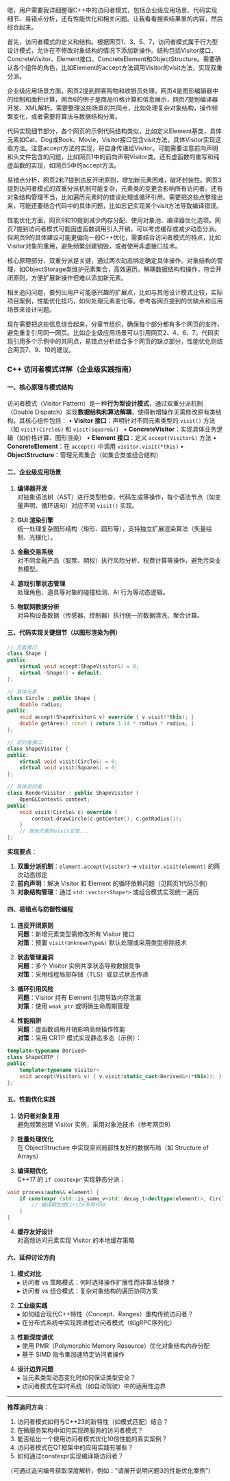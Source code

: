 嗯，用户需要我详细整理C++中的访问者模式，包括企业级应用场景、代码实现细节、易错点分析，还有性能优化和相关问题。让我看看搜索结果里的内容，然后综合起来。

首先，访问者模式的定义和结构。根据网页1、3、5、7，访问者模式属于行为型设计模式，允许在不修改对象结构的情况下添加新操作。结构包括Visitor接口、ConcreteVisitor、Element接口、ConcreteElement和ObjectStructure。需要确认各个组件的角色，比如Element的accept方法调用Visitor的visit方法，实现双重分派。

企业级应用场景方面，网页2提到顾客购物和收银员处理，网页4是图形编辑器中的绘制和面积计算，网页6的例子是商品价格计算和信息展示，网页7提到编译器开发、XML解析。需要整理这些场景的共同点，比如处理复杂对象结构，操作频繁变化，或者需要将算法与数据结构分离。

代码实现细节部分，各个网页的示例代码结构类似，比如定义Element基类，具体元素如Cat、Dog或Book、Movie，Visitor接口包含visit方法，具体Visitor实现这些方法。注意accept方法的实现，将自身传递给Visitor。可能需要注意前向声明和头文件包含的问题，比如网页1中的前向声明Visitor类。还有虚函数的重写和纯虚函数的实现，如网页5中的accept方法。

易错点分析，网页2和7提到违反开闭原则，增加新元素困难，破坏封装性。网页3提到访问者模式的双重分派机制可能复杂，元素类的变更会影响所有访问者。还有对象结构管理不当，比如遍历元素时的错误处理或循环引用。需要把这些点整理出来，可能还要结合代码中的具体问题，比如忘记实现某个visit方法导致编译错误。

性能优化方面，网页9和10提到减少内存分配、使用对象池、编译器优化选项。网页7提到访问者模式可能因虚函数调用引入开销，可以考虑缓存或减少动态分派。但网页9的具体建议可能更偏向一般C++优化，需要结合访问者模式的特点，比如Visitor对象的重用，避免频繁创建销毁，或者使用非虚接口技术。

核心原理部分，双重分派是关键，通过两次动态绑定确定具体操作。对象结构的管理，如ObjectStorage类维护元素集合，高效遍历。解耦数据结构和操作，符合开闭原则，方便扩展新操作但难以添加新元素。

相关追问问题，要列出用户可能感兴趣的扩展点，比如与其他设计模式比较，实际项目案例，性能优化技巧，如何处理元素变化等。参考各网页提到的优缺点和应用场景来设计问题。

现在需要把这些信息综合起来，分章节组织，确保每个部分都有多个网页的支持，避免重复引用同一网页。比如企业级应用场景可以引用网页2、4、6、7，代码实现引用多个示例中的共同点，易错点分析结合多个网页的缺点部分，性能优化则结合网页7、9、10的建议。




### C++ 访问者模式详解（企业级实践指南）

#### 一、核心原理与模式结构
访问者模式（Visitor Pattern）是一种**行为型设计模式**，通过双重分派机制（Double Dispatch）实现**数据结构和算法解耦**，使得新增操作无需修改原有类结构。其核心组件包括：
• **Visitor 接口**：声明针对不同元素类型的 `visit()` 方法（如 `visit(Circle&)` 和 `visit(Square&)`）
• **ConcreteVisitor**：实现具体业务逻辑（如价格计算、图形渲染）
• **Element 接口**：定义 `accept(Visitor&)` 方法
• **ConcreteElement**：在 `accept()` 中调用 `visitor.visit(*this)`
• **ObjectStructure**：管理元素集合（如集合类或组合结构）

#### 二、企业级应用场景
1. **编译器开发**  
   对抽象语法树（AST）进行类型检查、代码生成等操作，每个语法节点（如变量声明、循环语句）对应不同 `visit()` 实现。
   
2. **GUI 渲染引擎**  
   统一处理复杂图形结构（矩形、圆形等），支持独立扩展渲染算法（矢量绘制、光栅化）。

3. **金融交易系统**  
   对不同金融产品（股票、期权）执行风险分析、税费计算等操作，避免污染业务模型。

4. **游戏引擎状态管理**  
   处理角色、道具等对象的碰撞检测、AI 行为等动态逻辑。

5. **物联网数据分析**  
   对异构设备数据（传感器、控制器）执行统一的数据清洗、聚合计算。

#### 三、代码实现关键细节（以图形渲染为例）
```cpp
// 元素接口
class Shape {
public:
    virtual void accept(ShapeVisitor&) = 0;
    virtual ~Shape() = default;
};

// 具体元素
class Circle : public Shape {
    double radius;
public:
    void accept(ShapeVisitor& v) override { v.visit(*this); }
    double getArea() const { return 3.14 * radius * radius; }
};

// 访问者接口
class ShapeVisitor {
public:
    virtual void visit(Circle&) = 0;
    virtual void visit(Square&) = 0;
};

// 具体访问者
class RenderVisitor : public ShapeVisitor {
    OpenGLContext& context;
public:
    void visit(Circle& c) override {
        context.drawCircle(c.getCenter(), c.getRadius());
    }
    // 其他元素的visit实现...
};
```

**实现要点**：
1. **双重分派机制**：`element.accept(visitor)` → `visitor.visit(element)` 的两次动态绑定
2. **前向声明**：解决 Visitor 和 Element 的循环依赖问题（见网页1代码示例）
3. **对象结构管理**：通过 `std::vector<Shape*>` 或组合模式实现统一遍历

#### 四、易错点与防御性编程
1. **违反开闭原则**  
   **问题**：新增元素类型需修改所有 Visitor 接口  
   **对策**：预置 `visit(UnknownType&)` 默认处理或采用类型擦除技术

2. **状态管理漏洞**  
   **问题**：多个 Visitor 实例共享状态导致数据竞争  
   **对策**：采用线程局部存储（TLS）或显式状态传递

3. **循环引用风险**  
   **问题**：Visitor 持有 Element 引用导致内存泄漏  
   **对策**：使用 `weak_ptr` 或明确生命周期管理

4. **性能陷阱**  
   **问题**：虚函数调用开销影响高频操作性能  
   **对策**：采用 CRTP 模式实现静态多态（示例）：
```cpp
template<typename Derived>
class ShapeCRTP {
public:
    template<typename Visitor>
    void accept(Visitor& v) { v.visit(static_cast<Derived&>(*this)); }
};
```

#### 五、性能优化实践
1. **访问者对象复用**  
   避免频繁创建 Visitor 实例，采用对象池技术（参考网页9）

2. **批量处理优化**  
   在 ObjectStructure 中实现空间局部性友好的数据布局（如 Structure of Arrays）

3. **编译期优化**  
   C++17 的 `if constexpr` 实现静态分派：
```cpp
void process(auto&& element) {
    if constexpr (std::is_same_v<std::decay_t<decltype(element)>, Circle>) {
        // 编译期生成Circle专用代码
    }
}
```

4. **缓存友好设计**  
   对高频访问元素实现 Visitor 的本地缓存策略

#### 六、延伸讨论方向
1. **模式对比**  
   ▸ 访问者 vs 策略模式：何时选择操作扩展性而非算法替换？  
   ▸ 访问者 vs 组合模式：复杂对象结构的遍历协同方案

2. **工业级实践**  
   ▸ 如何结合现代C++特性（Concept、Ranges）重构传统访问者？  
   ▸ 在分布式系统中实现跨进程访问者模式（如gRPC序列化）

3. **性能深度调优**  
   ▸ 使用 PMR（Polymorphic Memory Resource）优化对象结构内存分配  
   ▸ 基于 SIMD 指令集加速特定访问者操作

4. **设计边界问题**  
   ▸ 当元素类型动态变化时如何保证类型安全？  
   ▸ 访问者模式在实时系统（如自动驾驶）中的适用性边界

---

**推荐追问方向**：
1. 访问者模式如何与C++23的新特性（如模式匹配）结合？
2. 在微服务架构中如何实现跨服务的访问者模式？
3. 能否给出一个使用访问者模式优化10倍性能的真实案例？
4. 访问者模式在QT框架中的应用实践有哪些？
5. 如何通过constexpr实现编译期访问者？

（可通过追问编号获取深度解析，例如："请展开说明问题3的性能优化案例"）
